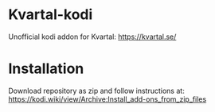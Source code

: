 # Kvartal-kodi
Unofficial kodi addon for Kvartal: https://kvartal.se/

# Installation
Download repository as zip and follow instructions at: https://kodi.wiki/view/Archive:Install_add-ons_from_zip_files
